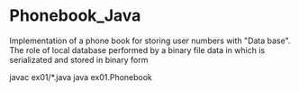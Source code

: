# Phonebook_Java
Implementation of a phone book for storing user numbers with "Data base".
The role of local database performed by a binary file data in which is serializated and stored in binary form

javac ex01/*.java
java  ex01.Phonebook
